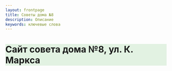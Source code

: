 ```yaml
---
layout: frontpage
title: Советы дома №8
description: Описание
keywords: ключевые слова
---
```


<h1 style="background-color:#E2F2E2;">Сайт совета дома №8, ул. К. Маркса</h1>
